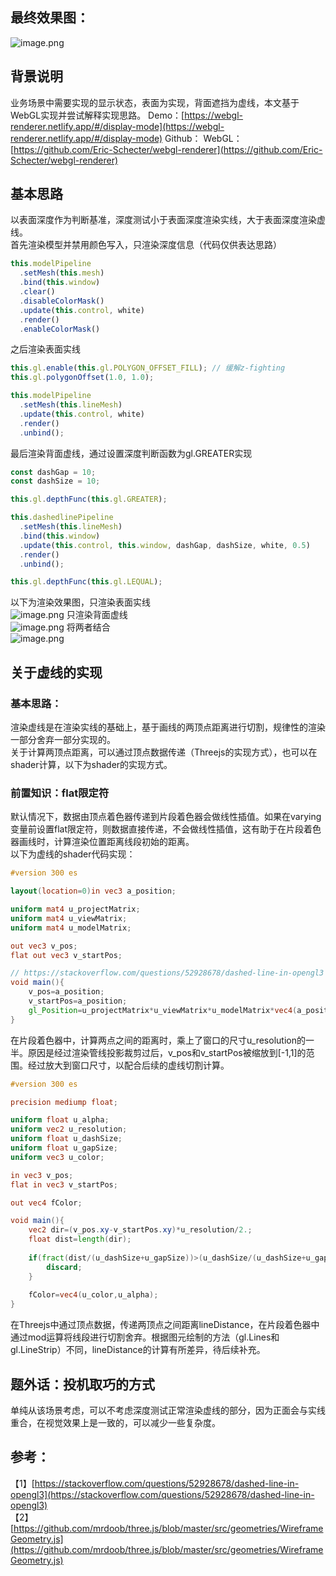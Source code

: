 ## 最终效果图：
![image.png](https://cdn.nlark.com/yuque/0/2023/png/34898159/1687878370627-c8d79e2b-9b54-4821-ad8a-610e1f64c91d.png#averageHue=%23191919&clientId=uc5773fb1-b7f5-4&from=paste&height=820&id=ua67b8493&originHeight=1230&originWidth=1445&originalType=binary&ratio=1.5&rotation=0&showTitle=false&size=685006&status=done&style=none&taskId=uaa1649a3-2ea5-47ba-b86b-0c03c3b1056&title=&width=963.3333333333334)
## 背景说明
业务场景中需要实现的显示状态，表面为实现，背面遮挡为虚线，本文基于WebGL实现并尝试解释实现思路。
Demo：[https://webgl-renderer.netlify.app/#/display-mode](https://webgl-renderer.netlify.app/#/display-mode)
Github：
WebGL：[https://github.com/Eric-Schecter/webgl-renderer](https://github.com/Eric-Schecter/webgl-renderer)  
## 基本思路
以表面深度作为判断基准，深度测试小于表面深度渲染实线，大于表面深度渲染虚线。  
首先渲染模型并禁用颜色写入，只渲染深度信息（代码仅供表达思路）  
```typescript
this.modelPipeline
  .setMesh(this.mesh)
  .bind(this.window)
  .clear()
  .disableColorMask()
  .update(this.control, white)
  .render()
  .enableColorMask()
```
之后渲染表面实线  
```typescript
this.gl.enable(this.gl.POLYGON_OFFSET_FILL); // 缓解z-fighting
this.gl.polygonOffset(1.0, 1.0);

this.modelPipeline
  .setMesh(this.lineMesh)
  .update(this.control, white)
  .render()
  .unbind();
```
最后渲染背面虚线，通过设置深度判断函数为gl.GREATER实现
```typescript
const dashGap = 10;
const dashSize = 10;

this.gl.depthFunc(this.gl.GREATER);

this.dashedlinePipeline
  .setMesh(this.lineMesh)
  .bind(this.window)
  .update(this.control, this.window, dashGap, dashSize, white, 0.5)
  .render()
  .unbind();

this.gl.depthFunc(this.gl.LEQUAL);
```

以下为渲染效果图，只渲染表面实线  
![image.png](https://cdn.nlark.com/yuque/0/2023/png/34898159/1687879604211-a49efe74-f1b6-4899-88e6-853156ead647.png#averageHue=%230f0f0f&clientId=uc5773fb1-b7f5-4&from=paste&height=696&id=ubc834776&originHeight=1044&originWidth=1247&originalType=binary&ratio=1.5&rotation=0&showTitle=false&size=239839&status=done&style=none&taskId=u37f8c084-028b-4ddd-a0a4-17b752e2bd8&title=&width=831.3333333333334)
只渲染背面虚线  
![image.png](https://cdn.nlark.com/yuque/0/2023/png/34898159/1687879667236-33c9984c-a40b-4200-ad7b-de0951d5ccea.png#averageHue=%23141414&clientId=uc5773fb1-b7f5-4&from=paste&height=774&id=ubb86a8e5&originHeight=1161&originWidth=1296&originalType=binary&ratio=1.5&rotation=0&showTitle=false&size=383357&status=done&style=none&taskId=u7d78b26b-72bc-447a-8395-5406d040923&title=&width=864)
将两者结合  
![image.png](https://cdn.nlark.com/yuque/0/2023/png/34898159/1687878370627-c8d79e2b-9b54-4821-ad8a-610e1f64c91d.png#averageHue=%23191919&clientId=uc5773fb1-b7f5-4&from=paste&height=820&id=nDcYH&originHeight=1230&originWidth=1445&originalType=binary&ratio=1.5&rotation=0&showTitle=false&size=685006&status=done&style=none&taskId=uaa1649a3-2ea5-47ba-b86b-0c03c3b1056&title=&width=963.3333333333334)
## 关于虚线的实现
### 基本思路：
渲染虚线是在渲染实线的基础上，基于画线的两顶点距离进行切割，规律性的渲染一部分舍弃一部分实现的。  
关于计算两顶点距离，可以通过顶点数据传递（Threejs的实现方式），也可以在shader计算，以下为shader的实现方式。  
### 前置知识：flat限定符
默认情况下，数据由顶点着色器传递到片段着色器会做线性插值。如果在varying变量前设置flat限定符，则数据直接传递，不会做线性插值，这有助于在片段着色器画线时，计算渲染位置距离线段初始的距离。  
以下为虚线的shader代码实现：  
```glsl
#version 300 es

layout(location=0)in vec3 a_position;

uniform mat4 u_projectMatrix;
uniform mat4 u_viewMatrix;
uniform mat4 u_modelMatrix;

out vec3 v_pos;
flat out vec3 v_startPos;

// https://stackoverflow.com/questions/52928678/dashed-line-in-opengl3
void main(){
    v_pos=a_position;
    v_startPos=a_position;
    gl_Position=u_projectMatrix*u_viewMatrix*u_modelMatrix*vec4(a_position,1.f);
}

```
在片段着色器中，计算两点之间的距离时，乘上了窗口的尺寸u_resolution的一半。原因是经过渲染管线投影裁剪过后，v_pos和v_startPos被缩放到[-1,1]的范围。经过放大到窗口尺寸，以配合后续的虚线切割计算。  
```glsl
#version 300 es

precision mediump float;

uniform float u_alpha;
uniform vec2 u_resolution;
uniform float u_dashSize;
uniform float u_gapSize;
uniform vec3 u_color;

in vec3 v_pos;
flat in vec3 v_startPos;

out vec4 fColor;

void main(){
    vec2 dir=(v_pos.xy-v_startPos.xy)*u_resolution/2.;
    float dist=length(dir);
  
    if(fract(dist/(u_dashSize+u_gapSize))>(u_dashSize/(u_dashSize+u_gapSize))){
        discard;
    }
    
    fColor=vec4(u_color,u_alpha);
}

```

在Threejs中通过顶点数据，传递两顶点之间距离lineDistance，在片段着色器中通过mod运算将线段进行切割舍弃。根据图元绘制的方法（gl.Lines和gl.LineStrip）不同，lineDistance的计算有所差异，待后续补充。  
## 题外话：投机取巧的方式
单纯从该场景考虑，可以不考虑深度测试正常渲染虚线的部分，因为正面会与实线重合，在视觉效果上是一致的，可以减少一些复杂度。  
## 参考：
【1】[https://stackoverflow.com/questions/52928678/dashed-line-in-opengl3](https://stackoverflow.com/questions/52928678/dashed-line-in-opengl3)  
【2】[https://github.com/mrdoob/three.js/blob/master/src/geometries/WireframeGeometry.js](https://github.com/mrdoob/three.js/blob/master/src/geometries/WireframeGeometry.js)  
